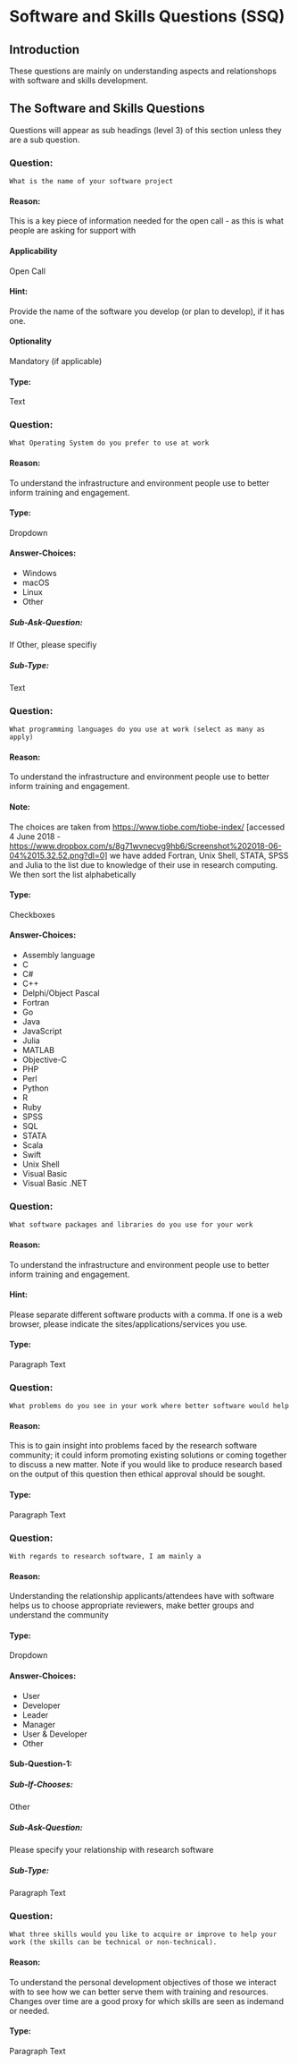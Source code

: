 # Software and Skills Questions (SSQ)

## Introduction
These questions are mainly on understanding aspects and relationshops with software and skills development. 

## The Software and Skills Questions
Questions will appear as sub headings (level 3) of this section unless they are a sub question.


### Question:
```
What is the name of your software project
```

#### Reason:
This is a key piece of information needed for the open call - as this is what people are asking for support with

#### Applicability
Open Call

#### Hint:
Provide the name of the software you develop (or plan to develop), if it has one.

#### Optionality
Mandatory (if applicable)

#### Type:
Text

### Question:
```
What Operating System do you prefer to use at work
```

#### Reason:
To understand the infrastructure and environment people use to better inform training and engagement.

#### Type:
Dropdown

#### Answer-Choices:
* Windows
* macOS
* Linux
* Other

##### Sub-Ask-Question:
If Other, please specifiy

##### Sub-Type:
Text

### Question:
```
What programming languages do you use at work (select as many as apply)
```

#### Reason:
To understand the infrastructure and environment people use to better inform training and engagement.

#### Note:
The choices are taken from https://www.tiobe.com/tiobe-index/ [accessed 4 June 2018 - https://www.dropbox.com/s/8g71wvnecvg9hb6/Screenshot%202018-06-04%2015.32.52.png?dl=0] we have added Fortran, Unix Shell, STATA, SPSS and Julia to the list due to knowledge of their use in research computing. We then sort the list alphabetically  

#### Type:
Checkboxes

#### Answer-Choices:
* Assembly language
* C   
* C#  
* C++ 
* Delphi/Object Pascal
* Fortran
* Go  
* Java
* JavaScript
* Julia
* MATLAB
* Objective-C
* PHP 
* Perl
* Python
* R   
* Ruby
* SPSS
* SQL 
* STATA
* Scala
* Swift
* Unix Shell
* Visual Basic
* Visual Basic .NET


### Question:
```
What software packages and libraries do you use for your work
```

#### Reason:
To understand the infrastructure and environment people use to better inform training and engagement.

#### Hint:
Please separate different software products with a comma. If one is a web browser, please indicate the sites/applications/services you use.

#### Type:
Paragraph Text


### Question:
```
What problems do you see in your work where better software would help
```

#### Reason:
This is to gain insight into problems faced by the research software community; it could inform promoting existing solutions or coming together to discuss a new matter. Note if you would like to produce research based on the output of this question then ethical approval should be sought.

#### Type:
Paragraph Text

###  Question:
```
With regards to research software, I am mainly a 
```

#### Reason:
Understanding the relationship applicants/attendees have with software helps us to choose appropriate reviewers, make better groups and understand the community

#### Type:
Dropdown

#### Answer-Choices:
* User
* Developer
* Leader
* Manager
* User & Developer
* Other

#### Sub-Question-1:

##### Sub-If-Chooses:
Other

##### Sub-Ask-Question:
Please specify your relationship with research software

##### Sub-Type:
Paragraph Text

### Question:
```
What three skills would you like to acquire or improve to help your work (the skills can be technical or non-technical).
```

#### Reason:
To understand the personal development objectives of those we interact with to see how we can better serve them with training and resources. Changes over time are a good proxy for which skills are seen as indemand or needed.

#### Type:
Paragraph Text

